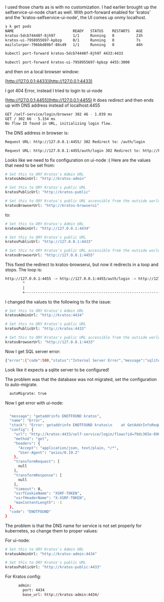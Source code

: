 
I used those charts as is with no customization.  I had earlier brought up the selfservice-ui-node chart as well.
With port-forward enabled for 'kratos' and the 'kratos-selfservice-ui-node', the UI comes up onmy localhost.

```bash
❯ k get pods
NAME                           READY   STATUS    RESTARTS   AGE
kratos-5dcb74448f-8jh97        1/1     Running   0          21h
kratos-ui-7958955697-kpbzp     0/1     Running   0          7s
mailslurper-796bbd89bf-88s49   1/1     Running   0          46h
```

```bash
kubectl port-forward kratos-5dcb74448f-8jh97 4433:4433

kubectl port-forward kratos-ui-7958955697-kpbzp 4455:3000
```
and then on a local browser window:

[http://127.0.0.1:4433](http://127.0.0.1:4433)

I got 404 Error, instead I tried to login to ui-node

[http://127.0.0.1:4455](http://127.0.0.1:4455)
It does redirect and then ends up with DNS address instead of localhost:4455

```bash
GET /self-service/login/browser 302 46 - 1.039 ms
GET / 302 66 - 5.154 ms
No flow ID found in URL, initializing login flow.
```

The DNS address in browser is:
```bash
Request URL: http://127.0.0.1:4455/ 302 Redirect to: /auth/login

Request URL: http://127.0.0.1:4455/auth/login 302 Redirect to: http://kratos-browserui/self-service/login/browser
```
Looks like we need to fix configuration on ui-node :(
Here are the values that need to be set from:

```bash
# Set this to ORY Kratos's Admin URL
kratosAdminUrl: "http://kratos-admin"

# Set this to ORY Kratos's public URL
kratosPublicUrl: "http://kratos-public"

# Set this to ORY Kratos's public URL accessible from the outside world.
kratosBrowserUrl: "http://kratos-browserui"
```

to:

```bash
# Set this to ORY Kratos's Admin URL
kratosAdminUrl: "http://127.0.0.1:4434"

# Set this to ORY Kratos's public URL
kratosPublicUrl: "http://127.0.0.1:4433"

# Set this to ORY Kratos's public URL accessible from the outside world.
kratosBrowserUrl: "http://127.0.0.1:4455"
```

This fixed the redirect to kratos-browserui, but now it redirects in a loop and stops.
The loop is:

```bash
http://127.0.0.1:4455 -> http://127.0.0.1:4455/auth/login -> http://127.0.0.1:4455/self-service/login/browser +
        ^                                                                                                     |
        |                                                                                                     |
        +-----------------------------------------------------------------------------------------------------+

```

I changed the values to the following to fix the issue:

```bash
# Set this to ORY Kratos's Admin URL
kratosAdminUrl: "http://kratos:4434"

# Set this to ORY Kratos's public URL
kratosPublicUrl: "http://kratos:4433"

# Set this to ORY Kratos's public URL accessible from the outside world.
kratosBrowserUrl: "http://127.0.0.1:4433"
```

Now I get SQL server error:

```bash
{"error":{"code":500,"status":"Internal Server Error","message":"sqlite create: no such table: selfservice_errors"}}
```

Look like it expects a sqlite server to be configured!

The problem was that the database was not migrated, set the configuration to auto-migrate.

```bash
  autoMigrate: true
```

Now I get error with ui-node:

```bash

  "message": "getaddrinfo ENOTFOUND kratos",
  "name": "Error",
  "stack": "Error: getaddrinfo ENOTFOUND kratos\n    at GetAddrInfoReqWrap.onlookup [as oncomplete] (dns.js:64:26)",
  "config": {
    "url": "http://kratos:4433/self-service/login/flows?id=79dc365e-890c-4229-9845-95767b93dae3",
    "method": "get",
    "headers": {
      "Accept": "application/json, text/plain, */*",
      "User-Agent": "axios/0.19.2"
    },
    "transformRequest": [
      null
    ],
    "transformResponse": [
      null
    ],
    "timeout": 0,
    "xsrfCookieName": "XSRF-TOKEN",
    "xsrfHeaderName": "X-XSRF-TOKEN",
    "maxContentLength": -1
  },
  "code": "ENOTFOUND"
}
```

The problem is that the DNS name for service is not set properly for kubernetes, so change them to proper values:

For ui-node:

```bash
# Set this to ORY Kratos's Admin URL
kratosAdminUrl: "http://kratos-admin:4434"

# Set this to ORY Kratos's public URL
kratosPublicUrl: "http://kratos-public:4433"
```

For Kratos config:
```bash
      admin:
        port: 4434
        base_url: http://kratos-admin:4434/
```
